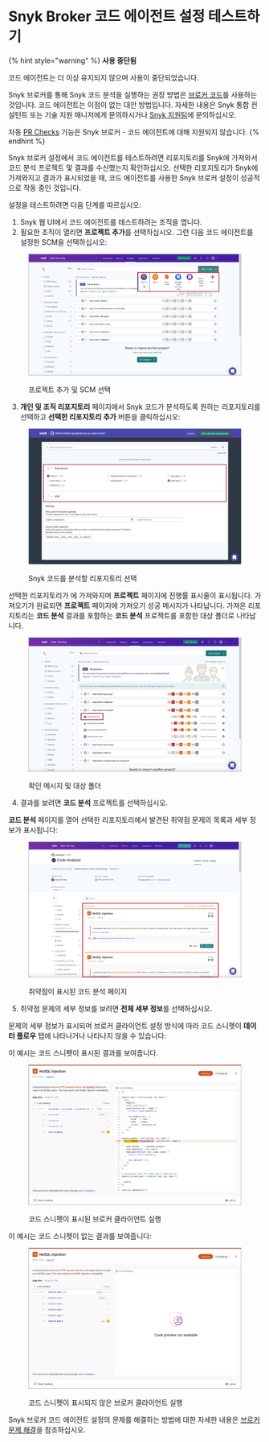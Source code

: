 # Snyk Broker 코드 에이전트 설정 테스트하기

{% hint style="warning" %}
**사용 중단됨**

코드 에이전트는 더 이상 유지되지 않으며 사용이 중단되었습니다.

Snyk 브로커를 통해 Snyk 코드 분석을 실행하는 권장 방법은 [브로커 코드](https://docs.snyk.io/enterprise-setup/snyk-broker/install-and-configure-snyk-broker/advanced-configuration-for-snyk-broker-docker-installation/snyk-code-clone-capability-with-broker-for-docker)를 사용하는 것입니다. 코드 에이전트는 이점이 없는 대안 방법입니다. 자세한 내용은 Snyk 통합 컨설턴트 또는 기술 지원 매니저에게 문의하시거나 [Snyk 지원팀](https://support.snyk.io)에 문의하십시오.

자동 [PR Checks](https://docs.snyk.io/scan-with-snyk/pull-requests/pull-request-checks) 기능은 Snyk 브로커 - 코드 에이전트에 대해 지원되지 않습니다.
{% endhint %}

Snyk 브로커 설정에서 코드 에이전트를 테스트하려면 리포지토리를 Snyk에 가져와서 코드 분석 프로젝트 및 결과를 수신했는지 확인하십시오. 선택한 리포지토리가 Snyk에 가져와지고 결과가 표시되었을 때, 코드 에이전트를 사용한 Snyk 브로커 설정이 성공적으로 작동 중인 것입니다.

설정을 테스트하려면 다음 단계를 따르십시오:

1. Snyk 웹 UI에서 코드 에이전트를 테스트하려는 조직을 엽니다.
2. 필요한 조직이 열리면 **프로젝트 추가**를 선택하십시오. 그런 다음 코드 에이전트를 설정한 SCM을 선택하십시오:

<figure><img src="../../../../.gitbook/assets/Code Agent - Test - Selecting SCM for import.png" alt="프로젝트 추가 및 SCM 선택"><figcaption><p>프로젝트 추가 및 SCM 선택</p></figcaption></figure>

3. **개인 및 조직 리포지토리** 페이지에서 Snyk 코드가 분석하도록 원하는 리포지토리를 선택하고 **선택한 리포지토리 추가** 버튼을 클릭하십시오:

<figure><img src="../../../../.gitbook/assets/Code Agent - Test - Selecting repos for import.png" alt="{Snyk 코드를 분석할 리포지토리 선택"><figcaption><p>Snyk 코드를 분석할 리포지토리 선택</p></figcaption></figure>

선택한 리포지토리가 에 가져와지며 **프로젝트** 페이지에 진행률 표시줄이 표시됩니다. 가져오기가 완료되면 **프로젝트** 페이지에 가져오기 성공 메시지가 나타납니다. 가져온 리포지토리는 **코드 분석** 결과를 포함하는 **코드 분석** 프로젝트를 포함한 대상 폴더로 나타납니다.

<figure><img src="../../../../.gitbook/assets/Code Agent - Test - Code Analysis Project.png" alt="확인 메시지 및 대상 폴더"><figcaption><p>확인 메시지 및 대상 폴더</p></figcaption></figure>

4. 결과를 보려면 **코드 분석** 프로젝트를 선택하십시오.

**코드 분석** 페이지를 열어 선택한 리포지토리에서 발견된 취약점 문제의 목록과 세부 정보가 표시됩니다:

<figure><img src="../../../../.gitbook/assets/Code Agent - Test - Code Analysis page.png" alt="취약점이 표시된 코드 분석 페이지"><figcaption><p>취약점이 표시된 코드 분석 페이지</p></figcaption></figure>

5. 취약점 문제의 세부 정보를 보려면 **전체 세부 정보**를 선택하십시오.

문제의 세부 정보가 표시되며 브로커 클라이언트 설정 방식에 따라 코드 스니펫이 **데이터 플로우** 탭에 나타나거나 나타나지 않을 수 있습니다:

이 예시는 코드 스니펫이 표시된 결과를 보여줍니다.

<figure><img src="../../../../.gitbook/assets/Broker - Results - with code snippets (1) (1) (1) (1) (1) (1) (1) (1) (1) (1) (1) (1) (1) (1) (1) (1) (1) (1) (1) (1) (1) (1) (1) (1) (1) (1) (1) (1) (1) (2).png" alt="코드 스니펫이 표시된 브로커 클라이언트 실행"><figcaption><p>코드 스니펫이 표시된 브로커 클라이언트 실행</p></figcaption></figure>

이 예시는 코드 스니펫이 없는 결과를 보여줍니다:

<figure><img src="../../../../.gitbook/assets/Broker - Results - without code snippets (1) (1) (1) (1) (1) (1) (1) (1) (1) (1) (1) (1) (1) (1) (1) (1) (1) (1) (1) (1) (1) (1) (1) (1) (1) (1) (1) (1) (1) (1) (1) (1) (1) (1) (1) (1) (4) (1).png" alt="코드 스니펫이 표시되지 않은 브로커 클라이언트 실행"><figcaption><p>코드 스니펫이 표시되지 않은 브로커 클라이언트 실행</p></figcaption></figure>

Snyk 브로커 코드 에이전트 설정의 문제를 해결하는 방법에 대한 자세한 내용은 [브로커 문제 해결](../../troubleshooting-broker.md)을 참조하십시오.
